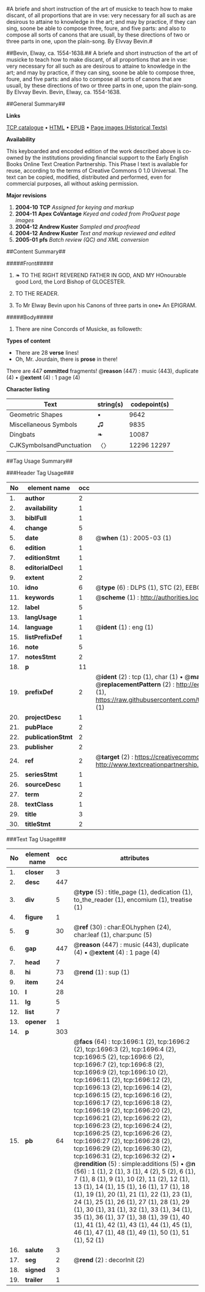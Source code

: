 #A briefe and short instruction of the art of musicke to teach how to make discant, of all proportions that are in vse: very necessary for all such as are desirous to attaine to knowledge in the art; and may by practice, if they can sing, soone be able to compose three, foure, and five parts: and also to compose all sorts of canons that are usuall, by these directions of two or three parts in one, upon the plain-song. By Elvvay Bevin.#

##Bevin, Elway, ca. 1554-1638.##
A briefe and short instruction of the art of musicke to teach how to make discant, of all proportions that are in vse: very necessary for all such as are desirous to attaine to knowledge in the art; and may by practice, if they can sing, soone be able to compose three, foure, and five parts: and also to compose all sorts of canons that are usuall, by these directions of two or three parts in one, upon the plain-song. By Elvvay Bevin.
Bevin, Elway, ca. 1554-1638.

##General Summary##

**Links**

[TCP catalogue](http://www.ota.ox.ac.uk/tcp/)  • 
[HTML](http://tei.it.ox.ac.uk/tcp/Texts-HTML/free/A09/A09578.html)  • 
[EPUB](http://tei.it.ox.ac.uk/tcp/Texts-EPUB/free/A09/A09578.epub) • 
[Page images (Historical Texts)](https://data.historicaltexts.jisc.ac.uk/view?pubId=eebo-99837377e&pageId=eebo-99837377e-1696-1)

**Availability**

This keyboarded and encoded edition of the
	       work described above is co-owned by the institutions
	       providing financial support to the Early English Books
	       Online Text Creation Partnership. This Phase I text is
	       available for reuse, according to the terms of Creative
	       Commons 0 1.0 Universal. The text can be copied,
	       modified, distributed and performed, even for
	       commercial purposes, all without asking permission.

**Major revisions**

1. __2004-10__ __TCP__ *Assigned for keying and markup*
1. __2004-11__ __Apex CoVantage__ *Keyed and coded from ProQuest page images*
1. __2004-12__ __Andrew Kuster__ *Sampled and proofread*
1. __2004-12__ __Andrew Kuster__ *Text and markup reviewed and edited*
1. __2005-01__ __pfs__ *Batch review (QC) and XML conversion*

##Content Summary##

#####Front#####

1. ❧ TO THE RIGHT REVEREND FATHER IN GOD, AND MY HOnourable good Lord, the Lord Bishop of GLOCESTER.

1. TO THE READER.

1. To Mr Elway Bevin upon his Canons of three parts in one▪ An EPIGRAM.

#####Body#####

1. There are nine Concords of Musicke, as followeth:

**Types of content**

  * There are 28 **verse** lines!
  * Oh, Mr. Jourdain, there is **prose** in there!

There are 447 **ommitted** fragments! 
 @__reason__ (447) : music (443), duplicate (4)  •  @__extent__ (4) : 1 page (4)

**Character listing**


|Text|string(s)|codepoint(s)|
|---|---|---|
|Geometric Shapes|▪|9642|
|Miscellaneous Symbols|♫|9835|
|Dingbats|❧|10087|
|CJKSymbolsandPunctuation|〈〉|12296 12297|

##Tag Usage Summary##

###Header Tag Usage###

|No|element name|occ|attributes|
|---|---|---|---|
|1.|__author__|2||
|2.|__availability__|1||
|3.|__biblFull__|1||
|4.|__change__|5||
|5.|__date__|8| @__when__ (1) : 2005-03 (1)|
|6.|__edition__|1||
|7.|__editionStmt__|1||
|8.|__editorialDecl__|1||
|9.|__extent__|2||
|10.|__idno__|6| @__type__ (6) : DLPS (1), STC (2), EEBO-CITATION (1), PROQUEST (1), VID (1)|
|11.|__keywords__|1| @__scheme__ (1) : http://authorities.loc.gov/ (1)|
|12.|__label__|5||
|13.|__langUsage__|1||
|14.|__language__|1| @__ident__ (1) : eng (1)|
|15.|__listPrefixDef__|1||
|16.|__note__|5||
|17.|__notesStmt__|2||
|18.|__p__|11||
|19.|__prefixDef__|2| @__ident__ (2) : tcp (1), char (1)  •  @__matchPattern__ (2) : ([0-9\-]+):([0-9IVX]+) (1), (.+) (1)  •  @__replacementPattern__ (2) : http://eebo.chadwyck.com/downloadtiff?vid=$1&page=$2 (1), https://raw.githubusercontent.com/textcreationpartnership/Texts/master/tcpchars.xml#$1 (1)|
|20.|__projectDesc__|1||
|21.|__pubPlace__|2||
|22.|__publicationStmt__|2||
|23.|__publisher__|2||
|24.|__ref__|2| @__target__ (2) : https://creativecommons.org/publicdomain/zero/1.0/ (1), http://www.textcreationpartnership.org/docs/. (1)|
|25.|__seriesStmt__|1||
|26.|__sourceDesc__|1||
|27.|__term__|2||
|28.|__textClass__|1||
|29.|__title__|3||
|30.|__titleStmt__|2||


###Text Tag Usage###

|No|element name|occ|attributes|
|---|---|---|---|
|1.|__closer__|3||
|2.|__desc__|447||
|3.|__div__|5| @__type__ (5) : title_page (1), dedication (1), to_the_reader (1), encomium (1), treatise (1)|
|4.|__figure__|1||
|5.|__g__|30| @__ref__ (30) : char:EOLhyphen (24), char:leaf (1), char:punc (5)|
|6.|__gap__|447| @__reason__ (447) : music (443), duplicate (4)  •  @__extent__ (4) : 1 page (4)|
|7.|__head__|7||
|8.|__hi__|73| @__rend__ (1) : sup (1)|
|9.|__item__|24||
|10.|__l__|28||
|11.|__lg__|5||
|12.|__list__|7||
|13.|__opener__|1||
|14.|__p__|303||
|15.|__pb__|64| @__facs__ (64) : tcp:1696:1 (2), tcp:1696:2 (2), tcp:1696:3 (2), tcp:1696:4 (2), tcp:1696:5 (2), tcp:1696:6 (2), tcp:1696:7 (2), tcp:1696:8 (2), tcp:1696:9 (2), tcp:1696:10 (2), tcp:1696:11 (2), tcp:1696:12 (2), tcp:1696:13 (2), tcp:1696:14 (2), tcp:1696:15 (2), tcp:1696:16 (2), tcp:1696:17 (2), tcp:1696:18 (2), tcp:1696:19 (2), tcp:1696:20 (2), tcp:1696:21 (2), tcp:1696:22 (2), tcp:1696:23 (2), tcp:1696:24 (2), tcp:1696:25 (2), tcp:1696:26 (2), tcp:1696:27 (2), tcp:1696:28 (2), tcp:1696:29 (2), tcp:1696:30 (2), tcp:1696:31 (2), tcp:1696:32 (2)  •  @__rendition__ (5) : simple:additions (5)  •  @__n__ (56) : 1 (1), 2 (1), 3 (1), 4 (2), 5 (2), 6 (1), 7 (1), 8 (1), 9 (1), 10 (2), 11 (2), 12 (1), 13 (1), 14 (1), 15 (1), 16 (1), 17 (1), 18 (1), 19 (1), 20 (1), 21 (1), 22 (1), 23 (1), 24 (1), 25 (1), 26 (1), 27 (1), 28 (1), 29 (1), 30 (1), 31 (1), 32 (1), 33 (1), 34 (1), 35 (1), 36 (1), 37 (1), 38 (1), 39 (1), 40 (1), 41 (1), 42 (1), 43 (1), 44 (1), 45 (1), 46 (1), 47 (1), 48 (1), 49 (1), 50 (1), 51 (1), 52 (1)|
|16.|__salute__|3||
|17.|__seg__|2| @__rend__ (2) : decorInit (2)|
|18.|__signed__|3||
|19.|__trailer__|1||
